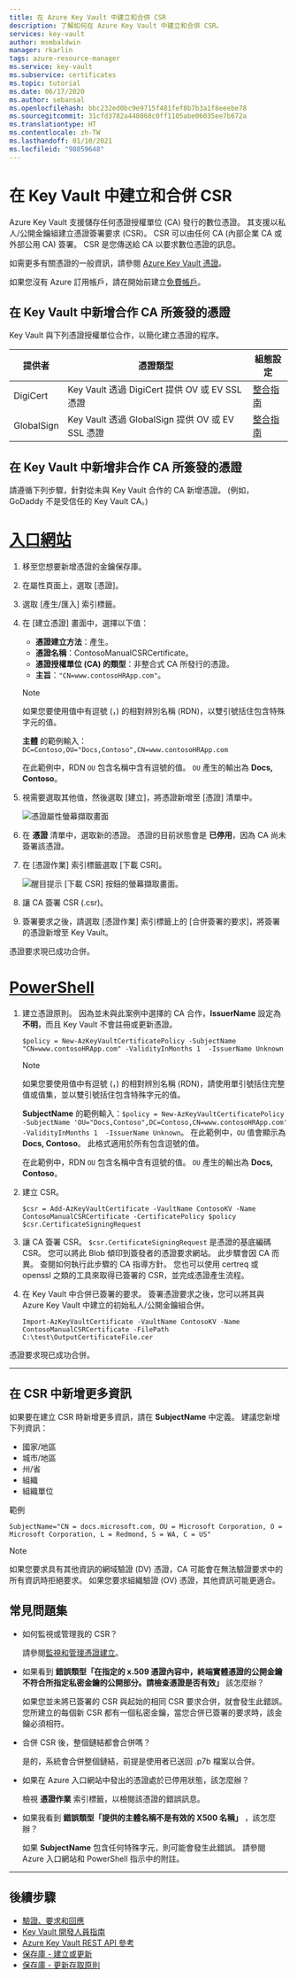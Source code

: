 ```yaml
---
title: 在 Azure Key Vault 中建立和合併 CSR
description: 了解如何在 Azure Key Vault 中建立和合併 CSR。
services: key-vault
author: msmbaldwin
manager: rkarlin
tags: azure-resource-manager
ms.service: key-vault
ms.subservice: certificates
ms.topic: tutorial
ms.date: 06/17/2020
ms.author: sebansal
ms.openlocfilehash: bbc232ed0bc9e9715f481fef8b7b3a1f8eeebe78
ms.sourcegitcommit: 31cfd3782a448068c0ff1105abe06035ee7b672a
ms.translationtype: HT
ms.contentlocale: zh-TW
ms.lasthandoff: 01/10/2021
ms.locfileid: "98059648"
---
```

# <a name="create-and-merge-a-csr-in-key-vault"></a>在 Key Vault 中建立和合併 CSR

Azure Key Vault 支援儲存任何憑證授權單位 (CA) 發行的數位憑證。 其支援以私人/公開金鑰組建立憑證簽署要求 (CSR)。 CSR 可以由任何 CA (內部企業 CA 或外部公用 CA) 簽署。 CSR 是您傳送給 CA 以要求數位憑證的訊息。

如需更多有關憑證的一般資訊，請參閱 [Azure Key Vault 憑證](./about-certificates.md)。

如果您沒有 Azure 訂用帳戶，請在開始前建立[免費帳戶](https://azure.microsoft.com/free/?WT.mc_id=A261C142F)。

## <a name="add-certificates-in-key-vault-issued-by-partnered-cas"></a>在 Key Vault 中新增合作 CA 所簽發的憑證

Key Vault 與下列憑證授權單位合作，以簡化建立憑證的程序。

|提供者|憑證類型|組態設定  
|--------------|----------------------|------------------|  
|DigiCert|Key Vault 透過 DigiCert 提供 OV 或 EV SSL 憑證| [整合指南](./how-to-integrate-certificate-authority.md)
|GlobalSign|Key Vault 透過 GlobalSign 提供 OV 或 EV SSL 憑證| [整合指南](https://support.globalsign.com/digital-certificates/digital-certificate-installation/generating-and-importing-certificate-microsoft-azure-key-vault)

## <a name="add-certificates-in-key-vault-issued-by-non-partnered-cas"></a>在 Key Vault 中新增非合作 CA 所簽發的憑證

請遵循下列步驟，針對從未與 Key Vault 合作的 CA 新增憑證。 (例如，GoDaddy 不是受信任的 Key Vault CA。)

# <a name="portal"></a>[入口網站](#tab/azure-portal)

1. 移至您想要新增憑證的金鑰保存庫。
1. 在屬性頁面上，選取 [憑證]。
1. 選取 [產生/匯入] 索引標籤。
1. 在 [建立憑證] 畫面中，選擇以下值：
    - **憑證建立方法**：產生。
    - **憑證名稱**：ContosoManualCSRCertificate。
    - **憑證授權單位 (CA) 的類型**：非整合式 CA 所發行的憑證。
    - **主旨**：`"CN=www.contosoHRApp.com"`。
     > [!NOTE]
     > 如果您要使用值中有逗號 (，) 的相對辨別名稱 (RDN)，以雙引號括住包含特殊字元的值。 
     >
     > **主體** 的範例輸入：`DC=Contoso,OU="Docs,Contoso",CN=www.contosoHRApp.com`
     >
     > 在此範例中，RDN `OU` 包含名稱中含有逗號的值。 `OU` 產生的輸出為 **Docs, Contoso**。
1. 視需要選取其他值，然後選取 [建立]，將憑證新增至 [憑證] 清單中。

    ![憑證屬性螢幕擷取畫面](../media/certificates/create-csr-merge-csr/create-certificate.png)  

1. 在 **憑證** 清單中，選取新的憑證。 憑證的目前狀態會是 **已停用**，因為 CA 尚未簽署該憑證。
1. 在 [憑證作業] 索引標籤選取 [下載 CSR]。

   ![醒目提示 [下載 CSR] 按鈕的螢幕擷取畫面。](../media/certificates/create-csr-merge-csr/download-csr.png)

1. 讓 CA 簽署 CSR (.csr)。
1. 簽署要求之後，請選取 [憑證作業] 索引標籤上的 [合併簽署的要求]，將簽署的憑證新增至 Key Vault。

憑證要求現已成功合併。

# <a name="powershell"></a>[PowerShell](#tab/azure-powershell)

1. 建立憑證原則。 因為並未與此案例中選擇的 CA 合作，**IssuerName** 設定為 **不明**，而且 Key Vault 不會註冊或更新憑證。

   ```azure-powershell
   $policy = New-AzKeyVaultCertificatePolicy -SubjectName "CN=www.contosoHRApp.com" -ValidityInMonths 1  -IssuerName Unknown
   ```
     > [!NOTE]
     > 如果您要使用值中有逗號 (，) 的相對辨別名稱 (RDN)，請使用單引號括住完整值或值集，並以雙引號括住包含特殊字元的值。 
     >
     >**SubjectName** 的範例輸入：`$policy = New-AzKeyVaultCertificatePolicy -SubjectName 'OU="Docs,Contoso",DC=Contoso,CN=www.contosoHRApp.com' -ValidityInMonths 1  -IssuerName Unknown`。 在此範例中，`OU` 值會顯示為 **Docs, Contoso**。 此格式適用於所有包含逗號的值。
     > 
     > 在此範例中，RDN `OU` 包含名稱中含有逗號的值。 `OU` 產生的輸出為 **Docs, Contoso**。

1. 建立 CSR。

   ```azure-powershell
   $csr = Add-AzKeyVaultCertificate -VaultName ContosoKV -Name ContosoManualCSRCertificate -CertificatePolicy $policy
   $csr.CertificateSigningRequest
   ```

1. 讓 CA 簽署 CSR。 `$csr.CertificateSigningRequest` 是憑證的基底編碼 CSR。 您可以將此 Blob 傾印到簽發者的憑證要求網站。 此步驟會因 CA 而異。 查閱如何執行此步驟的 CA 指導方針。 您也可以使用 certreq 或 openssl 之類的工具來取得已簽署的 CSR，並完成憑證產生流程。

1. 在 Key Vault 中合併已簽署的要求。 簽署憑證要求之後，您可以將其與 Azure Key Vault 中建立的初始私人/公開金鑰組合併。

    ```azure-powershell-interactive
    Import-AzKeyVaultCertificate -VaultName ContosoKV -Name ContosoManualCSRCertificate -FilePath C:\test\OutputCertificateFile.cer
    ```

憑證要求現已成功合併。

---

## <a name="add-more-information-to-the-csr"></a>在 CSR 中新增更多資訊

如果要在建立 CSR 時新增更多資訊，請在 **SubjectName** 中定義。 建議您新增下列資訊：
- 國家/地區
- 城市/地區
- 州/省
- 組織
- 組織單位

範例

   ```azure-powershell
   SubjectName="CN = docs.microsoft.com, OU = Microsoft Corporation, O = Microsoft Corporation, L = Redmond, S = WA, C = US"
   ```

> [!NOTE]
> 如果您要求具有其他資訊的網域驗證 (DV) 憑證，CA 可能會在無法驗證要求中的所有資訊時拒絕要求。 如果您要求組織驗證 (OV) 憑證，其他資訊可能更適合。

## <a name="faqs"></a>常見問題集

- 如何監視或管理我的 CSR？

     請參閱[監視和管理憑證建立](https://docs.microsoft.com/azure/key-vault/certificates/create-certificate-scenarios)。

- 如果看到 **錯誤類型「在指定的 x.509 憑證內容中，終端實體憑證的公開金鑰不符合所指定私密金鑰的公開部分。請檢查憑證是否有效」** 該怎麼辦？

     如果您並未將已簽署的 CSR 與起始的相同 CSR 要求合併，就會發生此錯誤。 您所建立的每個新 CSR 都有一個私密金鑰，當您合併已簽署的要求時，該金鑰必須相符。

- 合併 CSR 後，整個鏈結都會合併嗎？

     是的，系統會合併整個鏈結，前提是使用者已送回 .p7b 檔案以合併。

- 如果在 Azure 入口網站中發出的憑證處於已停用狀態，該怎麼辦？

     檢視 **憑證作業** 索引標籤，以檢閱該憑證的錯誤訊息。

- 如果我看到 **錯誤類型「提供的主體名稱不是有效的 X500 名稱」** ，該怎麼辦？

     如果 **SubjectName** 包含任何特殊字元，則可能會發生此錯誤。 請參閱 Azure 入口網站和 PowerShell 指示中的附註。

---

## <a name="next-steps"></a>後續步驟

- [驗證、要求和回應](../general/authentication-requests-and-responses.md)
- [Key Vault 開發人員指南](../general/developers-guide.md)
- [Azure Key Vault REST API 參考](/rest/api/keyvault)
- [保存庫 - 建立或更新](/rest/api/keyvault/vaults/createorupdate)
- [保存庫 - 更新存取原則](/rest/api/keyvault/vaults/updateaccesspolicy)
